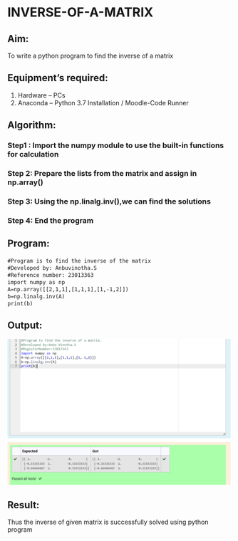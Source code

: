 # INVERSE-OF-A-MATRIX
## Aim:
To write a python program to find the inverse of a matrix
## Equipment’s required:
1. 	Hardware – PCs
2. 	Anaconda – Python 3.7 Installation / Moodle-Code Runner
## Algorithm:
### Step1 : Import the numpy module to use the built-in functions for calculation
### Step 2: Prepare the lists from the matrix and assign in np.array()
### Step 3: Using the np.linalg.inv(),we can find the solutions
### Step 4: End the program

## Program:
```
#Program is to find the inverse of the matrix
#Developed by: Anbuvinotha.S
#Reference number: 23013363
import numpy as np
A=np.array([[2,1,1],[1,1,1],[1,-1,2]])
b=np.linalg.inv(A)
print(b)

```

## Output:
![output](<inverse matrix_ss.png>)


## Result:
Thus the inverse of given matrix is successfully solved using python program

